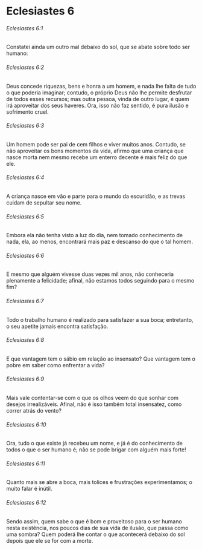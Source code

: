# Eclesiastes 6

###### Eclesiastes 6:1

Constatei ainda um outro mal debaixo do sol, que se abate sobre todo ser humano:

###### Eclesiastes 6:2

Deus concede riquezas, bens e honra a um homem, e nada lhe falta de tudo o que poderia imaginar; contudo, o próprio Deus não lhe permite desfrutar de todos esses recursos; mas outra pessoa, vinda de outro lugar, é quem irá aproveitar dos seus haveres. Ora, isso não faz sentido, é pura ilusão e sofrimento cruel.

###### Eclesiastes 6:3

Um homem pode ser pai de cem filhos e viver muitos anos. Contudo, se não aproveitar os bons momentos da vida, afirmo que uma criança que nasce morta nem mesmo recebe um enterro decente é mais feliz do que ele.

###### Eclesiastes 6:4

A criança nasce em vão e parte para o mundo da escuridão, e as trevas cuidam de sepultar seu nome.

###### Eclesiastes 6:5

Embora ela não tenha visto a luz do dia, nem tomado conhecimento de nada, ela, ao menos, encontrará mais paz e descanso do que o tal homem.

###### Eclesiastes 6:6

E mesmo que alguém vivesse duas vezes mil anos, não conheceria plenamente a felicidade; afinal, não estamos todos seguindo para o mesmo fim?

###### Eclesiastes 6:7

Todo o trabalho humano é realizado para satisfazer a sua boca; entretanto, o seu apetite jamais encontra satisfação.

###### Eclesiastes 6:8

E que vantagem tem o sábio em relação ao insensato? Que vantagem tem o pobre em saber como enfrentar a vida?

###### Eclesiastes 6:9

Mais vale contentar-se com o que os olhos veem do que sonhar com desejos irrealizáveis. Afinal, não é isso também total insensatez, como correr atrás do vento?

###### Eclesiastes 6:10

Ora, tudo o que existe já recebeu um nome, e já é do conhecimento de todos o que o ser humano é; não se pode brigar com alguém mais forte!

###### Eclesiastes 6:11

Quanto mais se abre a boca, mais tolices e frustrações experimentamos; o muito falar é inútil.

###### Eclesiastes 6:12

Sendo assim, quem sabe o que é bom e proveitoso para o ser humano nesta existência, nos poucos dias de sua vida de ilusão, que passa como uma sombra? Quem poderá lhe contar o que acontecerá debaixo do sol depois que ele se for com a morte.

